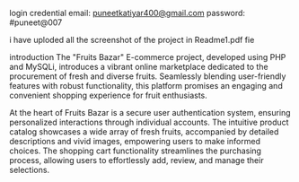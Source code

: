 login credential
email: puneetkatiyar400@gmail.com
password: #puneet@007

i have uploded all the screenshot of the project in Readme1.pdf fie

introduction 
The "Fruits Bazar" E-commerce project, developed using PHP and MySQLi, introduces a vibrant online marketplace dedicated to the procurement of fresh and diverse fruits. Seamlessly blending user-friendly features with robust functionality, this platform promises an engaging and convenient shopping experience for fruit enthusiasts.

At the heart of Fruits Bazar is a secure user authentication system, ensuring personalized interactions through individual accounts. The intuitive product catalog showcases a wide array of fresh fruits, accompanied by detailed descriptions and vivid images, empowering users to make informed choices. The shopping cart functionality streamlines the purchasing process, allowing users to effortlessly add, review, and manage their selections.
